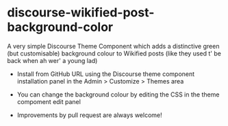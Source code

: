 # discourse-wikified-post-background-color
A very simple Discourse Theme Component which adds a distinctive green (but customisable) background colour to Wikified posts (like they used t' be back when ah wer' a young lad)

* Install from GitHub URL using the Discourse theme component installation panel in the Admin > Customize > Themes area
* You can change the background colour by editing the CSS in the theme compoment edit panel

* Improvements by pull request are always welcome!

